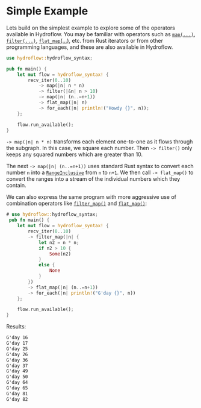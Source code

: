 # Simple Example

Lets build on the simplest example to explore some of the operators available
in Hydroflow. You may be familiar with operators such as [`map(...)`](./surface_ops.gen.md#map),
[`filter(...)`](./surface_ops.gen.md#filter), [`flat_map`(...)](./surface_ops.gen.md#flat_map),
etc. from Rust iterators or from other programming languages, and these are
also available in Hydroflow.

```rust
use hydroflow::hydroflow_syntax;

pub fn main() {
    let mut flow = hydroflow_syntax! {
        recv_iter(0..10)
            -> map(|n| n * n)
            -> filter(|&n| n > 10)
            -> map(|n| (n..=n+1))
            -> flat_map(|n| n)
            -> for_each(|n| println!("Howdy {}", n));
    };

    flow.run_available();
}
```
`-> map(|n| n * n)` transforms each element one-to-one as it flows through the subgraph.
In this case, we square each number. Then `-> filter()` only keeps any squared
numbers which are greater than 10.

The next `-> map(|n| (n..=n+1))` uses standard Rust syntax to convert each number `n` into a
[`RangeInclusive`](https://doc.rust-lang.org/std/ops/struct.RangeInclusive.html)
from `n` to `n+1`. We then call `-> flat_map()` to convert the ranges
into a stream of the individual numbers which they contain.

We can also express the same program with more aggressive use of combination operators like
[`filter_map()`](./surface_ops.gen.md#filtermap) and [`flat_map()`](./surface_ops.gen.md#flatmap):
```rust
# use hydroflow::hydroflow_syntax;
 pub fn main() {
    let mut flow = hydroflow_syntax! {
        recv_iter(0..10)
        -> filter_map(|n| {
            let n2 = n * n;
            if n2 > 10 {
                Some(n2)
            }
            else {
                None
            }
        })
        -> flat_map(|n| (n..=n+1))
        -> for_each(|n| println!("G'day {}", n))
    };

    flow.run_available();
}
```

Results:
```txt
G'day 16
G'day 17
G'day 25
G'day 26
G'day 36
G'day 37
G'day 49
G'day 50
G'day 64
G'day 65
G'day 81
G'day 82
```
